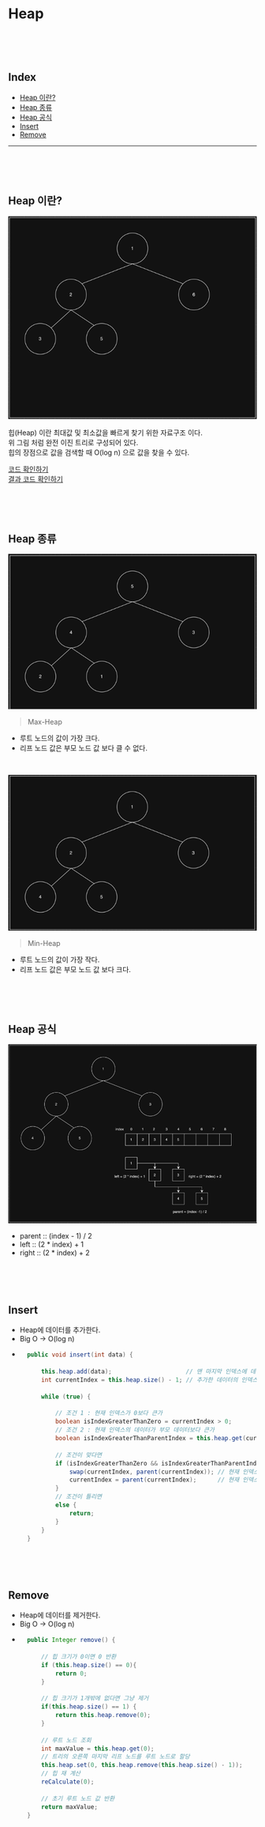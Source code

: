 # Heap

<br/><br/><br/>



## Index

* [Heap 이란?](#Heap-이란?)
* [Heap 종류](#Heap-종류)
* [Heap 공식](#Heap-공식)
* [Insert](#Insert)
* [Remove](#Remove)

---

<br/><br/><br/>



## Heap 이란?

![](img/heap-info.png)

힙(Heap) 이란 최대값 및 최소값을 빠르게 찾기 위한 자료구조 이다.  
위 그림 처럼 완전 이진 트리로 구성되어 있다.  
힙의 장점으로 값을 검색할 때 O(log n) 으로 값을 찾을 수 있다.

[코드 확인하기](https://github.com/chaeheedongs/DataStructure/blob/main/src/h_heap/Heap.java)  
[결과 코드 확인하기](https://github.com/chaeheedongs/DataStructure/blob/main/src/h_heap/HeapTest.java)

<br/><br/><br/>



## Heap 종류

![](img/heap-max.png)

> Max-Heap

* 루트 노드의 값이 가장 크다.
* 리프 노드 값은 부모 노드 값 보다 클 수 없다.


<br/>

![](img/heap-min.png)

> Min-Heap

* 루트 노드의 값이 가장 작다.
* 리프 노드 값은 부모 노드 값 보다 크다.

<br/><br/><br/>



## Heap 공식

![](img/heap-formula.png)

* parent :: (index - 1) / 2
* left :: (2 * index) + 1
* right :: (2 * index) + 2

<br/><br/><br/>



## Insert

* Heap에 데이터를 추가한다.
* Big O -> O(log n)
* ~~~java
    public void insert(int data) {

        this.heap.add(data);                     // 맨 마지막 인덱스에 데이터를 추가
        int currentIndex = this.heap.size() - 1; // 추가한 데이터의 인덱스 조회

        while (true) {

            // 조건 1 : 현재 인덱스가 0보다 큰가
            boolean isIndexGreaterThanZero = currentIndex > 0;
            // 조건 2 : 현재 인덱스의 데이터가 부모 데이터보다 큰가
            boolean isIndexGreaterThanParentIndex = this.heap.get(currentIndex) > this.heap.get(parent(currentIndex));
            
            // 조건이 맞다면
            if (isIndexGreaterThanZero && isIndexGreaterThanParentIndex) {
                swap(currentIndex, parent(currentIndex)); // 현재 인덱스와 부모 인덱스를 교환
                currentIndex = parent(currentIndex);      // 현재 인덱스를 부모 인덱스로 할당
            }
            // 조건이 틀리면
            else {
                return;
            }
        }
    }
  ~~~

<br/><br/><br/>



## Remove

* Heap에 데이터를 제거한다.
* Big O -> O(log n)
* ~~~java
    public Integer remove() {
  
        // 힙 크기가 0이면 0 반환
        if (this.heap.size() == 0){
            return 0;
        }

        // 힙 크기가 1개밖에 없다면 그냥 제거
        if(this.heap.size() == 1) {
            return this.heap.remove(0);
        }

        // 루트 노드 조회
        int maxValue = this.heap.get(0);
        // 트리의 오른쪽 마지막 리프 노드를 루트 노드로 할당
        this.heap.set(0, this.heap.remove(this.heap.size() - 1));
        // 힙 재 계산
        reCalculate(0);

        // 초기 루트 노드 값 반환
        return maxValue;
    }
  ~~~

<br/><br/><br/>
